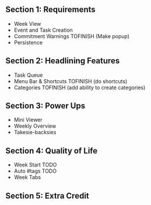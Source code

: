 ## Section 1: Requirements
- Week View
- Event and Task Creation
- Commitment Warnings                TOFINISH (Make popup)
- Persistence

## Section 2: Headlining Features
- Task Queue
- Menu Bar & Shortcuts               TOFINISH (do shortcuts)
- Categories                         TOFINISH (add ability to create categories)

## Section 3: Power Ups
- Mini Viewer
- Weekly Overview                    
- Takesie-backsies


## Section 4: Quality of Life
- Week Start                         TODO
- Auto #tags                         TODO
- Week Tabs

## Section 5: Extra Credit
